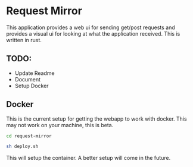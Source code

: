 # Request Mirror
This application provides a web ui for sending get/post requests and provides a visual ui for looking at what the application received. This is written in rust.

## TODO:
 - Update Readme
 - Document
 - Setup Docker

## Docker

This is the current setup for getting the webapp to work with docker. This may not work on your machine, this is beta.

```bash
cd request-mirror

sh deploy.sh
```

This will setup the container. A better setup will come in the future.
